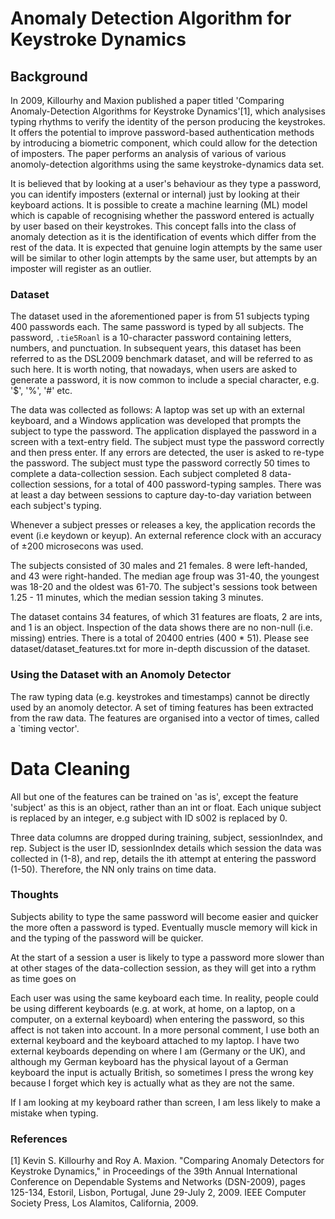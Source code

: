 # Anomaly Detection Algorithm for Keystroke Dynamics

## Background

In 2009, Killourhy and Maxion published a paper titled 'Comparing Anomaly-Detection Algorithms for Keystroke Dynamics'[1], which analysises typing rhythms to verify the identity of the person producing the keystrokes. It offers the potential to improve password-based authentication methods by introducing a biometric component, which could allow for the detection of imposters. The paper performs an analysis of various of various anomoly-detection algorithms using the same keystroke-dynamics data set. 

It is believed that by looking at a user's behaviour as they type a password, you can identify imposters (external or internal) just by looking at their keyboard actions. It is possible to create a machine learning (ML) model which is capable of recognising whether the password entered is actually by user based on their keystrokes. This concept falls into the class of anomaly detection as it is the identification of events which differ from the rest of the data. It is expected that genuine login attempts by the same user will be similar to other login attempts by the same user, but attempts by an imposter will register as an outlier.

### Dataset

The dataset used in the aforementioned paper is from 51 subjects typing 400 passwords each. The same password is typed by all subjects. The password, `.tie5Roanl` is a 10-character password containing letters, numbers, and punctuation. In subsequent years, this dataset has been referred to as the DSL2009 benchmark dataset, and will be referred to as such here. It is worth noting, that nowadays, when users are asked to generate a password, it is now common to include a special character, e.g. '$', '%', '#' etc.

The data was collected as follows: A laptop was set up with an external keyboard, and a Windows application was developed that prompts the subject to type the password. The application displayed the password in a screen with a text-entry field. The subject must type the password correctly and then press enter. If any errors are detected, the user is asked to re-type the password. The subject must type the password correctly 50 times to complete a data-collection session. Each subject completed 8 data-collection sessions, for a total of 400 password-typing samples. There was at least a day between sessions to capture day-to-day variation between each subject's typing.

Whenever a subject presses or releases a key, the application records the event (i.e keydown or keyup). An external reference clock with an accuracy of $\pm$200 microsecons was used.

The subjects consisted of 30 males and 21 females. 8 were left-handed, and 43 were right-handed. The median age froup was 31-40, the youngest was 18-20 and the oldest was 61-70. The subject's sessions took between 1.25 - 11 minutes, which the median session taking 3 minutes.

The dataset contains 34 features, of which 31 features are floats, 2 are ints, and 1 is an object. Inspection of the data shows there are no non-null (i.e. missing) entries. There is a total of 20400 entries (400 * 51). Please see dataset/dataset_features.txt for more in-depth discussion of the dataset.


### Using the Dataset with an Anomoly Detector

The raw typing data (e.g. keystrokes and timestamps) cannot be directly used by an anomoly detector. A set of timing features has been extracted from the raw data. The features are organised into a vector of times, called a `timing vector'. 


# Data Cleaning

All but one of the features can be trained on 'as is', except the feature 'subject' as this is an object, rather than an int or float. Each unique subject is replaced by an integer, e.g subject with ID s002 is replaced by 0.

Three data columns are dropped during training, subject, sessionIndex, and rep. Subject is the user ID, sessionIndex details which session the data was collected in (1-8), and rep, details the ith attempt at entering the password (1-50). Therefore, the NN only trains on time data.


### Thoughts 

Subjects ability to type the same password will become easier and quicker the more often a password is typed. Eventually muscle memory will kick in and the typing of the password will be quicker.

At the start of a session a user is likely to type a password more slower than at other stages of the data-collection session, as they will get into a rythm as time goes on

Each user was using the same keyboard each time. In reality, people could be using different keyboards (e.g. at work, at home, on a laptop, on a computer, on a external keyboard) when entering the password, so this affect is not taken into account. In a more personal comment, I use both an external keyboard and the keyboard attached to my laptop. I have two external keyboards depending on where I am (Germany or the UK), and although my German keyboard has the physical layout of a German keyboard the input is actually British, so sometimes I press the wrong key because I forget which key is actually what as they are not the same.

If I am looking at my keyboard rather than screen, I am less likely to make a mistake when typing.

































### References
[1] Kevin S. Killourhy and Roy A. Maxion. "Comparing Anomaly Detectors for Keystroke Dynamics," in Proceedings of the 39th Annual International Conference on Dependable Systems and Networks (DSN-2009), pages 125-134, Estoril, Lisbon, Portugal, June 29-July 2, 2009. IEEE Computer Society Press, Los Alamitos, California, 2009.
